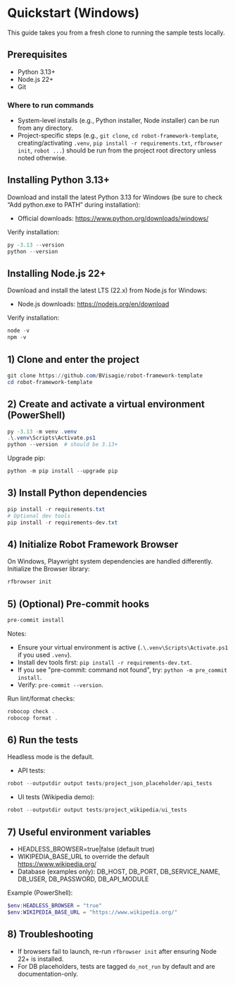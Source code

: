 # Quickstart (Windows)

This guide takes you from a fresh clone to running the sample tests locally.

## Prerequisites

- Python 3.13+
- Node.js 22+
- Git

### Where to run commands

- System-level installs (e.g., Python installer, Node installer) can be run from any directory.
- Project-specific steps (e.g., `git clone`, `cd robot-framework-template`, creating/activating `.venv`, `pip install -r requirements.txt`, `rfbrowser init`, `robot ...`) should be run from the project root directory unless noted otherwise.

## Installing Python 3.13+

Download and install the latest Python 3.13 for Windows (be sure to check “Add python.exe to PATH” during installation):

- Official downloads: https://www.python.org/downloads/windows/

Verify installation:

```powershell
py -3.13 --version
python --version
```

## Installing Node.js 22+

Download and install the latest LTS (22.x) from Node.js for Windows:

- Node.js downloads: https://nodejs.org/en/download

Verify installation:

```powershell
node -v
npm -v
```

## 1) Clone and enter the project

```powershell
git clone https://github.com/BVisagie/robot-framework-template
cd robot-framework-template
```

## 2) Create and activate a virtual environment (PowerShell)

```powershell
py -3.13 -m venv .venv
.\.venv\Scripts\Activate.ps1
python --version  # should be 3.13+
```

Upgrade pip:

```powershell
python -m pip install --upgrade pip
```

## 3) Install Python dependencies

```powershell
pip install -r requirements.txt
# Optional dev tools
pip install -r requirements-dev.txt
```

## 4) Initialize Robot Framework Browser

On Windows, Playwright system dependencies are handled differently. Initialize the Browser library:

```powershell
rfbrowser init
```

## 5) (Optional) Pre-commit hooks

```powershell
pre-commit install
```

Notes:

- Ensure your virtual environment is active (`.\.venv\Scripts\Activate.ps1` if you used `.venv`).
- Install dev tools first: `pip install -r requirements-dev.txt`.
- If you see "pre-commit: command not found", try: `python -m pre_commit install`.
- Verify: `pre-commit --version`.

Run lint/format checks:

```powershell
robocop check .
robocop format .
```

## 6) Run the tests

Headless mode is the default.

- API tests:

```powershell
robot --outputdir output tests/project_json_placeholder/api_tests
```

- UI tests (Wikipedia demo):

```powershell
robot --outputdir output tests/project_wikipedia/ui_tests
```

## 7) Useful environment variables

- HEADLESS_BROWSER=true|false (default true)
- WIKIPEDIA_BASE_URL to override the default https://www.wikipedia.org/
- Database (examples only): DB_HOST, DB_PORT, DB_SERVICE_NAME, DB_USER, DB_PASSWORD, DB_API_MODULE

Example (PowerShell):

```powershell
$env:HEADLESS_BROWSER = "true"
$env:WIKIPEDIA_BASE_URL = "https://www.wikipedia.org/"
```

## 8) Troubleshooting

- If browsers fail to launch, re-run `rfbrowser init` after ensuring Node 22+ is installed.
- For DB placeholders, tests are tagged `do_not_run` by default and are documentation-only.
